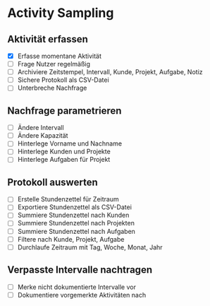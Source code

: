 # Activity Sampling

## Aktivität erfassen

- [x] Erfasse momentane Aktivität
- [ ] Frage Nutzer regelmäßig
- [ ] Archiviere Zeitstempel, Intervall, Kunde, Projekt, Aufgabe, Notiz
- [ ] Sichere Protokoll als CSV-Datei
- [ ] Unterbreche Nachfrage 

## Nachfrage parametrieren

- [ ] Ändere Intervall
- [ ] Ändere Kapazität
- [ ] Hinterlege Vorname und Nachname
- [ ] Hinterlege Kunden und Projekte
- [ ] Hinterlege Aufgaben für Projekt

## Protokoll auswerten

- [ ] Erstelle Stundenzettel für Zeitraum
- [ ] Exportiere Stundenzettel als CSV-Datei
- [ ] Summiere Stundenzettel nach Kunden
- [ ] Summiere Stundenzettel nach Projekten
- [ ] Summiere Stundenzettel nach Aufgaben
- [ ] Filtere nach Kunde, Projekt, Aufgabe
- [ ] Durchlaufe Zeitraum mit Tag, Woche, Monat, Jahr

## Verpasste Intervalle nachtragen

- [ ] Merke nicht dokumentierte Intervalle vor
- [ ] Dokumentiere vorgemerkte Aktivitäten nach
